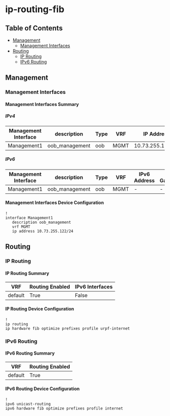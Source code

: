 # ip-routing-fib

## Table of Contents

- [Management](#management)
  - [Management Interfaces](#management-interfaces)
- [Routing](#routing)
  - [IP Routing](#ip-routing)
  - [IPv6 Routing](#ipv6-routing)

## Management

### Management Interfaces

#### Management Interfaces Summary

##### IPv4

| Management Interface | description | Type | VRF | IP Address | Gateway |
| -------------------- | ----------- | ---- | --- | ---------- | ------- |
| Management1 | oob_management | oob | MGMT | 10.73.255.122/24 | 10.73.255.2 |

##### IPv6

| Management Interface | description | Type | VRF | IPv6 Address | IPv6 Gateway |
| -------------------- | ----------- | ---- | --- | ------------ | ------------ |
| Management1 | oob_management | oob | MGMT | - | - |

#### Management Interfaces Device Configuration

```eos
!
interface Management1
   description oob_management
   vrf MGMT
   ip address 10.73.255.122/24
```

## Routing

### IP Routing

#### IP Routing Summary

| VRF | Routing Enabled | IPv6 Interfaces |
| --- | --------------- | --------------- |
| default | True | False |

#### IP Routing Device Configuration

```eos
!
ip routing
ip hardware fib optimize prefixes profile urpf-internet
```

### IPv6 Routing

#### IPv6 Routing Summary

| VRF | Routing Enabled |
| --- | --------------- |
| default | True |

#### IPv6 Routing Device Configuration

```eos
!
ipv6 unicast-routing
ipv6 hardware fib optimize prefixes profile internet
```
